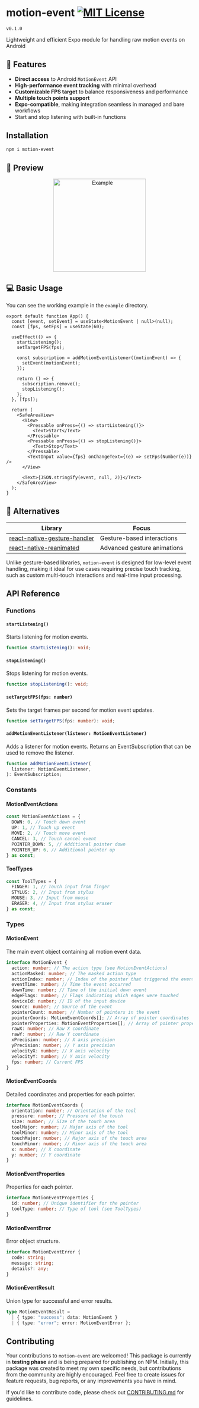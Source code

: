 # motion-event [![MIT License](https://img.shields.io/badge/License-MIT-green.svg)](https://choosealicense.com/licenses/mit/)

`v0.1.0`

Lightweight and efficient Expo module for handling raw motion events on Android

## 🚀 Features

- **Direct access** to Android `MotionEvent` API
- **High-performance event tracking** with minimal overhead
- **Customizable FPS target** to balance responsiveness and performance
- **Multiple touch points support**
- **Expo-compatible**, making integration seamless in managed and bare workflows
- Start and stop listening with built-in functions

## Installation

```sh
npm i motion-event
```

## 🎨 Preview

<p align="center">
  <img alt="Example" src="readme-assets/example.gif" width="250"/>
</p>

## 💻 Basic Usage

You can see the working example in the `example` directory.

```tsx
export default function App() {
  const [event, setEvent] = useState<MotionEvent | null>(null);
  const [fps, setFps] = useState(60);

  useEffect(() => {
    startListening();
    setTargetFPS(fps);

    const subscription = addMotionEventListener((motionEvent) => {
      setEvent(motionEvent);
    });

    return () => {
      subscription.remove();
      stopListening();
    };
  }, [fps]);

  return (
    <SafeAreaView>
      <View>
        <Pressable onPress={() => startListening()}>
          <Text>Start</Text>
        </Pressable>
        <Pressable onPress={() => stopListening()}>
          <Text>Stop</Text>
        </Pressable>
        <TextInput value={fps} onChangeText={(e) => setFps(Number(e))} />
      </View>

      <Text>{JSON.stringify(event, null, 2)}</Text>
    </SafeAreaView>
  );
}
```

## 🤔 Alternatives

| Library                                                                                          | Focus                       |
| ------------------------------------------------------------------------------------------------ | --------------------------- |
| [react-native-gesture-handler](https://github.com/software-mansion/react-native-gesture-handler) | Gesture-based interactions  |
| [react-native-reanimated](https://github.com/software-mansion/react-native-reanimated)           | Advanced gesture animations |

Unlike gesture-based libraries, `motion-event` is designed for low-level event handling, making it ideal for use cases requiring precise touch tracking, such as custom multi-touch interactions and real-time input processing.

## API Reference

### Functions

#### `startListening()`

Starts listening for motion events.

```typescript
function startListening(): void;
```

#### `stopListening()`

Stops listening for motion events.

```typescript
function stopListening(): void;
```

#### `setTargetFPS(fps: number)`

Sets the target frames per second for motion event updates.

```typescript
function setTargetFPS(fps: number): void;
```

#### `addMotionEventListener(listener: MotionEventListener)`

Adds a listener for motion events. Returns an EventSubscription that can be used to remove the listener.

```typescript
function addMotionEventListener(
  listener: MotionEventListener,
): EventSubscription;
```

### Constants

#### MotionEventActions

```typescript
const MotionEventActions = {
  DOWN: 0, // Touch down event
  UP: 1, // Touch up event
  MOVE: 2, // Touch move event
  CANCEL: 3, // Touch cancel event
  POINTER_DOWN: 5, // Additional pointer down
  POINTER_UP: 6, // Additional pointer up
} as const;
```

#### ToolTypes

```typescript
const ToolTypes = {
  FINGER: 1, // Touch input from finger
  STYLUS: 2, // Input from stylus
  MOUSE: 3, // Input from mouse
  ERASER: 4, // Input from stylus eraser
} as const;
```

### Types

#### MotionEvent

The main event object containing all motion event data.

```typescript
interface MotionEvent {
  action: number; // The action type (see MotionEventActions)
  actionMasked: number; // The masked action type
  actionIndex: number; // Index of the pointer that triggered the event
  eventTime: number; // Time the event occurred
  downTime: number; // Time of the initial down event
  edgeFlags: number; // Flags indicating which edges were touched
  deviceId: number; // ID of the input device
  source: number; // Source of the event
  pointerCount: number; // Number of pointers in the event
  pointerCoords: MotionEventCoords[]; // Array of pointer coordinates
  pointerProperties: MotionEventProperties[]; // Array of pointer properties
  rawX: number; // Raw X coordinate
  rawY: number; // Raw Y coordinate
  xPrecision: number; // X axis precision
  yPrecision: number; // Y axis precision
  velocityX: number; // X axis velocity
  velocityY: number; // Y axis velocity
  fps: number; // Current FPS
}
```

#### MotionEventCoords

Detailed coordinates and properties for each pointer.

```typescript
interface MotionEventCoords {
  orientation: number; // Orientation of the tool
  pressure: number; // Pressure of the touch
  size: number; // Size of the touch area
  toolMajor: number; // Major axis of the tool
  toolMinor: number; // Minor axis of the tool
  touchMajor: number; // Major axis of the touch area
  touchMinor: number; // Minor axis of the touch area
  x: number; // X coordinate
  y: number; // Y coordinate
}
```

#### MotionEventProperties

Properties for each pointer.

```typescript
interface MotionEventProperties {
  id: number; // Unique identifier for the pointer
  toolType: number; // Type of tool (see ToolTypes)
}
```

#### MotionEventError

Error object structure.

```typescript
interface MotionEventError {
  code: string;
  message: string;
  details?: any;
}
```

#### MotionEventResult

Union type for successful and error results.

```typescript
type MotionEventResult =
  | { type: "success"; data: MotionEvent }
  | { type: "error"; error: MotionEventError };
```

## Contributing

Your contributions to `motion-event` are welcomed! This package is currently in **testing phase** and is being prepared for publishing on NPM. Initially, this package was created to meet my own specific needs, but contributions from the community are highly encouraged. Feel free to create issues for feature requests, bug reports, or any improvements you have in mind.

If you'd like to contribute code, please check out [CONTRIBUTING.md](CONTRIBUTING.md) for guidelines.
